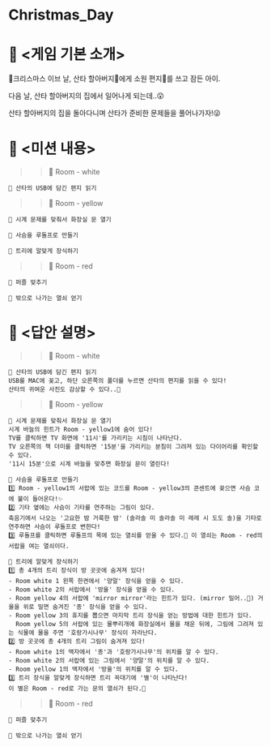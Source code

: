 # Christmas_Day


# 📖 <게임 기본 소개>
🎄크리스마스 이브 날, 산타 할아버지🎅에게 소원 편지💌를 쓰고 잠든 아이.

다음 날, 산타 할아버지의 집에서 일어나게 되는데..😲

산타 할아버지의 집을 돌아다니며 산타가 준비한 문제들을 풀어나가자!😜

# 📝 <미션 내용>
>>💙 Room - white
    
    🎄 산타의 USB에 담긴 편지 읽기
  
>>💛 Room - yellow
    
    🎄 시계 문제를 맞춰서 화장실 문 열기
    
    🎄 사슴을 루돌프로 만들기
    
    🎄 트리에 알맞게 장식하기
  
>>💝 Room - red
    
    🎄 퍼즐 맞추기
    
    🎄 밖으로 나가는 열쇠 얻기


# 📑 <답안 설명>
>>💙 Room - white
    
    🎄 산타의 USB에 담긴 편지 읽기
    USB를 MAC에 꽂고, 하단 오른쪽의 폴더를 누르면 산타의 편지를 읽을 수 있다!
    산타의 귀여운 사진도 감상할 수 있다..🎅
  
>>💛 Room - yellow
    
    🎄 시계 문제를 맞춰서 화장실 문 열기
    시계 바늘의 힌트가 Room - yellow1에 숨어 있다!
    TV를 클릭하면 TV 화면에 '11시'를 가리키는 시침이 나타난다.
    TV 오른쪽의 책 더미를 클릭하면 '15분'을 가리키는 분침이 그려져 있는 다이어리를 확인할 수 있다.
    '11시 15분'으로 시계 바늘을 맞추면 화장실 문이 열린다!
    
    🎄 사슴을 루돌프로 만들기
    1️⃣ Room - yellow1의 서랍에 있는 코드를 Room - yellow3의 콘센트에 꽂으면 사슴 코에 불이 들어온다!✨
    2️⃣ 기타 옆에는 사슴이 기타를 연주하는 그림이 있다.
    축음기에서 나오는 '고요한 밤 거룩한 밤' (솔라솔 미 솔라솔 미 레레 시 도도 솔)을 기타로 연주하면 사슴이 루돌프로 변한다!
    3️⃣ 루돌프를 클릭하면 루돌프의 목에 있는 열쇠를 얻을 수 있다.🔑 이 열쇠는 Room - red의 서랍을 여는 열쇠이다.
    
    🎄 트리에 알맞게 장식하기
    1️⃣ 총 4개의 트리 장식이 방 곳곳에 숨겨져 있다!
    - Room white 1 왼쪽 한켠에서 '양말' 장식을 얻을 수 있다.
    - Room white 2의 서랍에서 '방울' 장식을 얻을 수 있다.
    - Room yellow 4의 서랍에 'mirror mirror'라는 힌트가 있다. (mirror 밀어..🤭) 거울을 위로 밀면 숨겨진 '종' 장식을 얻을 수 있다.
    - Room yellow 3의 휴지를 뽑으면 마지막 트리 장식을 얻는 방법에 대한 힌트가 있다.
      Room yellow 5의 서랍에 있는 물뿌리개에 화장실에서 물을 채운 뒤에, 그림에 그려져 있는 식물에 물을 주면 '호랑가시나무' 장식이 자라난다.
    2️⃣ 방 곳곳에 총 4개의 트리 그림이 숨겨져 있다!
    - Room white 1의 액자에서 '종'과 '호랑가시나무'의 위치를 알 수 있다.
    - Room white 2의 서랍에 있는 그림에서 '양말'의 위치를 알 수 있다.
    - Room yellow 1의 액자에서 '방울'의 위치를 알 수 있다.
    3️⃣ 트리 장식을 알맞게 장식하면 트리 꼭대기에 '별'이 나타난다!
    이 별은 Room - red로 가는 문의 열쇠가 된다.🔑
    
    
>>💝 Room - red
    
    🎄 퍼즐 맞추기
    
    🎄 밖으로 나가는 열쇠 얻기
